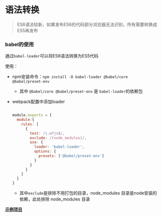 # 语法转换

> ES6语法较新，如果发布ES6的代码部分浏览器无法识别，所有需要转换成ES5再发布

### babel的使用

通过`babel-loader`可以将ES6语法转换为ES5代码

使用：

- npm安装命令：`npm install -D babel-loader @babel/core @babel/preset-env`

  - 其中 `@babel/core @babel/preset-env` 是 `babel-loader`的依赖包

- webpack配置中添加loader

  ```js
  
  module.exports = {
    module:{
      rules: [
        {
          test: /\.m?js$/,
          exclude: /(node_modules)/,
          use: {
            loader: 'babel-loader',
            options: {
              presets: ['@babel/preset-env']
            }
          }
        }
      ]
    }
  }
  ```

  - 其中`exclude`是排除不用打包的目录，node_modules 目录是node安装的依赖，此处排除 node_modules 目录

[**示例项目**](./32-loader-babel)

